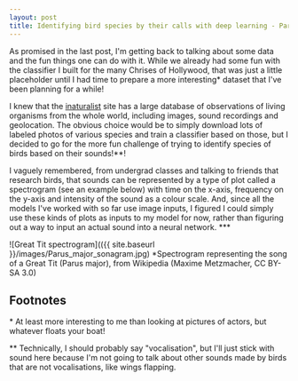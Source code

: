 ```yaml
---
layout: post
title: Identifying bird species by their calls with deep learning - Part 1, Dataset Construction
---
```


As promised in the last post, I'm getting back to talking about some data and the fun things one can do with it. While we already had some fun with the classifier I built for the many Chrises of Hollywood, that was just a little placeholder until I had time to prepare a more interesting\* dataset that I've been planning for a while!

I knew that the [inaturalist](https://www.inaturalist.org/observations) site has a large database of observations of living organisms from the whole world, including images, sound recordings and geolocation. The obvious choice would be to simply download lots of labeled photos of various species and train a classifier based on those, but I decided to go for the more fun challenge of trying to identify species of birds based on their sounds!\*\*!

I vaguely remembered, from undergrad classes and talking to friends that research birds, that sounds can be represented by a type of plot called a spectrogram (see an example below) with time on the x-axis, frequency on the y-axis and intensity of the sound as a colour scale. And, since all the models I've worked with so far use image inputs, I figured I could simply use these kinds of plots as inputs to my model for now, rather than figuring out a way to input an actual sound into a neural network. \*\*\*

![Great Tit spectrogram](({{ site.baseurl }}/images/Parus_major_sonagram.jpg)
*Spectrogram representing the song of a Great Tit (Parus major), from Wikipedia (Maxime Metzmacher, CC BY-SA 3.0)



## Footnotes
\* At least more interesting to me than looking at pictures of actors, but whatever floats your boat!

\*\* Technically, I should probably say "vocalisation", but I'll just stick with sound here because I'm not going to talk about other sounds made by birds that are not vocalisations, like wings flapping.
